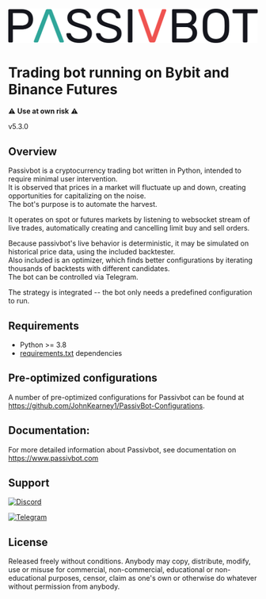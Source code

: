 ![Passivbot](docs/images/logo_pbot_dark.png)

# Trading bot running on Bybit and Binance Futures

:warning: **Use at own risk** :warning:

v5.3.0 

## Overview

Passivbot is a cryptocurrency trading bot written in Python, intended to require minimal user intervention.  
It is observed that prices in a market will fluctuate up and down, creating opportunities for capitalizing on the noise.  
The bot's purpose is to automate the harvest.

It operates on spot or futures markets by listening to websocket stream of live trades,
automatically creating and cancelling limit buy and sell orders.

Because passivbot's live behavior is deterministic, it may be simulated on historical price data, using the included backtester.  
Also included is an optimizer, which finds better configurations by iterating thousands of backtests with different candidates.  
The bot can be controlled via Telegram.

The strategy is integrated -- the bot only needs a predefined configuration to run.

## Requirements

- Python >= 3.8
- [requirements.txt](requirements.txt) dependencies

## Pre-optimized configurations

A number of pre-optimized configurations for Passivbot can be found at https://github.com/JohnKearney1/PassivBot-Configurations.

## Documentation:

For more detailed information about Passivbot, see documentation on https://www.passivbot.com

## Support

[![Discord](https://img.shields.io/badge/Discord-7289DA?style=for-the-badge&logo=discord&logoColor=white)](https://discord.gg/QAF2H2UmzZ)

[![Telegram](https://img.shields.io/badge/Telegram-2CA5E0?style=for-the-badge&logo=telegram&logoColor=white)](https://t.me/passivbot_futures)

## License

Released freely without conditions.
Anybody may copy, distribute, modify, use or misuse for commercial,
non-commercial, educational or non-educational purposes, censor,
claim as one's own or otherwise do whatever without permission from anybody.
